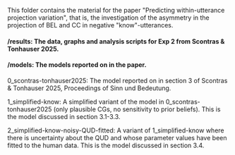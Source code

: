 This folder contains the material for the paper "Predicting within-utterance projection variation", that is, the investigation of the asymmetry in the projection of BEL and CC in negative "know"-utterances. 

#### /results: The data, graphs and analysis scripts for Exp 2 from Scontras & Tonhauser 2025.

#### /models: The models reported on in the paper.

0_scontras-tonhauser2025: The model reported on in section 3 of Scontras & Tonhauser 2025, Proceedings of Sinn und Bedeutung.

1_simplified-know: A simplified variant of the model in 0_scontras-tonhauser2025 (only plausible CGs, no sensitivity to prior beliefs). This is the model discussed in section 3.1-3.3.

2_simplified-know-noisy-QUD-fitted: A variant of 1_simplified-know where there is uncertainty about the QUD and whose parameter values have been fitted to the human data. This is the model discussed in section 3.4.
